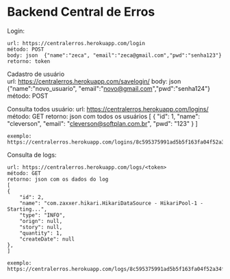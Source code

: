 # Backend Central de Erros


Login:

	url: https://centralerros.herokuapp.com/login
	método: POST
	body: json	{"name":"zeca", "email":"zeca@gmail.com","pwd":"senha123"}
	retorno: token

Cadastro de usuário 	
	url: https://centralerros.herokuapp.com/savelogin/<token>
	body: json	{"name":"novo_usuario", "email":"novo@gmail.com","pwd":"senha124"}
	método: POST
   
Consulta todos usuário:
	url: https://centralerros.herokuapp.com/logins/<token>
	método: GET
	retorno: json com todos os usuários
	[
    {
        "id": 1,
        "name": "cleverson",
        "email": "cleverson@softplan.com.br",
        "pwd": "123"
    }
	]
	
	exemplo:
	https://centralerros.herokuapp.com/logins/8c595375991ad5b5f163fa04f52a34f63a00599ee9600c77efd53ec1cd0b3308
	
Consulta de logs:

	url: https://centralerros.herokuapp.com/logs/<token>
	método: GET
	retorno: json com os dados do log
	[
    {
        "id": 2,
        "name": "com.zaxxer.hikari.HikariDataSource - HikariPool-1 - Starting...",
        "type": "INFO",
        "orign": null,
        "story": null,
        "quantity": 1,
        "createDate": null
    },
    ]
    
	exemplo:
	https://centralerros.herokuapp.com/logs/8c595375991ad5b5f163fa04f52a34f63a00599ee9600c77efd53ec1cd0b3308
